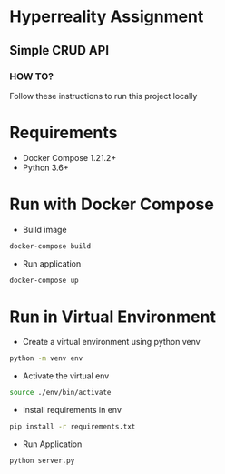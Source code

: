 # Hyperreality Assignment

## Simple CRUD API

### HOW TO?

Follow these instructions to run this project locally

# Requirements

- Docker Compose 1.21.2+
- Python 3.6+
# Run with Docker Compose

- Build image
```bash
docker-compose build
```

- Run application
```bash
docker-compose up
```


# Run in Virtual Environment

- Create a virtual environment using python venv
```bash
python -m venv env
```

- Activate the virtual env
```bash
source ./env/bin/activate
```

- Install requirements in env

```bash
pip install -r requirements.txt
```
- Run Application
```bash
python server.py
```